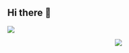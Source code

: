 ## Hi there 👋

<!--
**Yuixiaoyu/Yuixiaoyu** is a ✨ _special_ ✨ repository because its `README.md` (this file) appears on your GitHub profile.

Here are some ideas to get you started:

- 🔭 I’m currently working on ...
- 🌱 I’m currently learning ...
- 👯 I’m looking to collaborate on ...
- 🤔 I’m looking for help with ...
- 💬 Ask me about ...
- 📫 How to reach me: ...
- 😄 Pronouns: ...
- ⚡ Fun fact: ...
-->


<img align="center" src="https://github-readme-stats.vercel.app/api/wakatime?username=Yuixiaoyu&theme=transparent&hide_border=true&layout=compact&langs_count=22" />


<p align="center">
  <a href="https://github.com/Yuixiaoyu/">
    <img src="https://skillicons.dev/icons?i=git,androidstudio,docker,java,c,css,HTML,JavaScript,Linux,NGINX,Node.js,Spring Framework" />
  </a>
</p>
